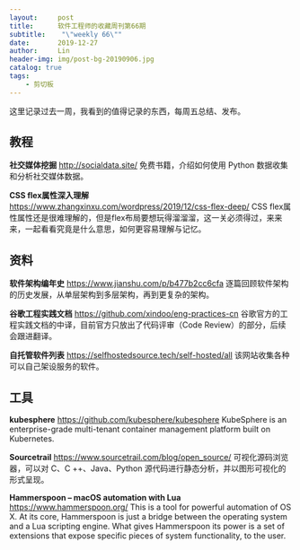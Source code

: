 ```yaml
---
layout:     post
title:      软件工程师的收藏周刊第66期
subtitle:    "\"weekly 66\""
date:       2019-12-27
author:     Lin
header-img: img/post-bg-20190906.jpg
catalog: true
tags:
    - 剪切板
---
```


这里记录过去一周，我看到的值得记录的东西，每周五总结、发布。

## 教程

**社交媒体挖掘**
<http://socialdata.site/>
免费书籍，介绍如何使用 Python 数据收集和分析社交媒体数据。

**CSS flex属性深入理解**
<https://www.zhangxinxu.com/wordpress/2019/12/css-flex-deep/>
CSS flex属性属性还是很难理解的，但是flex布局要想玩得溜溜溜，这一关必须得过，来来来，一起看看究竟是什么意思，如何更容易理解与记忆。

## 资料

**软件架构编年史**
<https://www.jianshu.com/p/b477b2cc6cfa>
逐篇回顾软件架构的历史发展，从单层架构到多层架构，再到更复杂的架构。

**谷歌工程实践文档**
<https://github.com/xindoo/eng-practices-cn>
谷歌官方的工程实践文档的中译，目前官方只放出了代码评审（Code Review）的部分，后续会跟进翻译。

**自托管软件列表**
<https://selfhostedsource.tech/self-hosted/all>
该网站收集各种可以自己架设服务的软件。

## 工具

**kubesphere**
<https://github.com/kubesphere/kubesphere>
KubeSphere is an enterprise-grade multi-tenant container management platform built on Kubernetes.

**Sourcetrail**
<https://www.sourcetrail.com/blog/open_source/>
可视化源码浏览器，可以对 C、C ++、Java、Python 源代码进行静态分析，并以图形可视化的形式呈现。

**Hammerspoon – macOS automation with Lua**
<https://www.hammerspoon.org/>
This is a tool for powerful automation of OS X. At its core, Hammerspoon is just a bridge between the operating system and a Lua scripting engine. What gives Hammerspoon its power is a set of extensions that expose specific pieces of system functionality, to the user.
